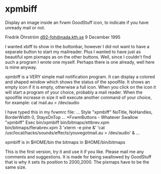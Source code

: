 # xpmbiff
Display an image inside an fvwm GoodStuff icon, to indicate if you have unready mail or not.

Fredrik Öhrström d92-foh@nada.kth.se
9 December 1995

I wanted xbiff to show in the buttonbar, however I did not want to have a
separate button to start my mailreader. Plus I wanted to have just as
beautiful xpm pixmaps as on the other buttons. Well, since I couldn't
find such a program I wrote one myself. Perhaps there is one already, well
here is mine anyway.

xpmbiff is a VERY simple mail notification program. It can display
a colored and shaped window which shows the status of the spoolfile.
It shows an empty icon if it is empty, otherwise a full icon.
When you click on the icon it will start a program of your choice,
probably a mail reader. When the spoolfile increase in size it will
execute another command of your choice, for example:
cat mail.au > /dev/audio

I have typed this in my fvwmrc file:
...
Style "xpmbiff" NoTitle, NoHandles, BorderWidth 0, StaysOnTop
...
*FvwmButtons - Whatever Swallow "xpmbiff" Exec bin/xpmbiff
bin/bitmaps/ettbrev.xpm bin/bitmaps/flerabrev.xpm 3 'xterm -e pine &'
'cat /usr/local/hacks/sounds/effects/youvegotmail.au > /dev/audio' &
...

xpmbiff is in $HOME/bin the bitmaps in $HOME/bin/bitmaps

This is the first version, try it and use it if you like. Please mail me
any comments and suggestions. It is made for being swallowed by GoodStuff
that is why it sets its position to 2000,2000. The pixmaps have to be
the same size.
